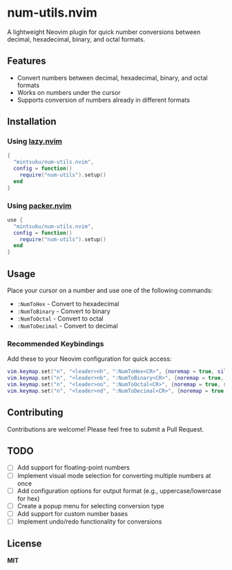 # num-utils.nvim


A lightweight Neovim plugin for quick number conversions between decimal, hexadecimal, binary, and octal formats.

## Features

- Convert numbers between decimal, hexadecimal, binary, and octal formats
- Works on numbers under the cursor
- Supports conversion of numbers already in different formats

## Installation

### Using [lazy.nvim](https://github.com/folke/lazy.nvim)

```lua
{
  "mintsuku/num-utils.nvim",
  config = function()
    require("num-utils").setup()
  end
}
```

### Using [packer.nvim](https://github.com/wbthomason/packer.nvim)

```lua
use {
  "mintsuku/num-utils.nvim",
  config = function()
    require("num-utils").setup()
  end
}
```

## Usage

Place your cursor on a number and use one of the following commands:

- `:NumToHex` - Convert to hexadecimal
- `:NumToBinary` - Convert to binary
- `:NumToOctal` - Convert to octal
- `:NumToDecimal` - Convert to decimal

### Recommended Keybindings

Add these to your Neovim configuration for quick access:

```lua
vim.keymap.set("n", "<leader>nh", ":NumToHex<CR>", {noremap = true, silent = true})
vim.keymap.set("n", "<leader>nb", ":NumToBinary<CR>", {noremap = true, silent = true})
vim.keymap.set("n", "<leader>no", ":NumToOctal<CR>", {noremap = true, silent = true})
vim.keymap.set("n", "<leader>nd", ":NumToDecimal<CR>", {noremap = true, silent = true})
```

## Contributing

Contributions are welcome! Please feel free to submit a Pull Request.

## TODO

- [ ] Add support for floating-point numbers
- [ ] Implement visual mode selection for converting multiple numbers at once
- [ ] Add configuration options for output format (e.g., uppercase/lowercase for hex)
- [ ] Create a popup menu for selecting conversion type
- [ ] Add support for custom number bases
- [ ] Implement undo/redo functionality for conversions

## License

**MIT**
